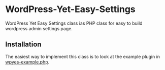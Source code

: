 # WordPress-Yet-Easy-Settings
WordPress Yet Easy Settings class ias PHP class for easy to build wordpress admin settings page.

## Installation
The easiest way to implement this class is to look at the example plugin in [wpyes-example.php](https://github.com/sofyansitorus/WordPress-Yet-Easy-Settings/blob/master/wpyes-example.php).
